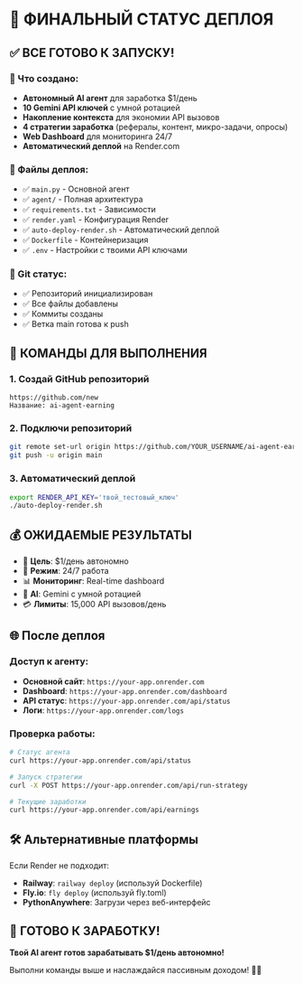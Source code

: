 # 🎯 ФИНАЛЬНЫЙ СТАТУС ДЕПЛОЯ

## ✅ ВСЕ ГОТОВО К ЗАПУСКУ!

### 🤖 Что создано:
- **Автономный AI агент** для заработка $1/день
- **10 Gemini API ключей** с умной ротацией
- **Накопление контекста** для экономии API вызовов
- **4 стратегии заработка** (рефералы, контент, микро-задачи, опросы)
- **Web Dashboard** для мониторинга 24/7
- **Автоматический деплой** на Render.com

### 📁 Файлы деплоя:
- ✅ `main.py` - Основной агент
- ✅ `agent/` - Полная архитектура
- ✅ `requirements.txt` - Зависимости
- ✅ `render.yaml` - Конфигурация Render
- ✅ `auto-deploy-render.sh` - Автоматический деплой
- ✅ `Dockerfile` - Контейнеризация
- ✅ `.env` - Настройки с твоими API ключами

### 🔧 Git статус:
- ✅ Репозиторий инициализирован
- ✅ Все файлы добавлены
- ✅ Коммиты созданы
- ✅ Ветка main готова к push

## 🚀 КОМАНДЫ ДЛЯ ВЫПОЛНЕНИЯ

### 1. Создай GitHub репозиторий
```
https://github.com/new
Название: ai-agent-earning
```

### 2. Подключи репозиторий
```bash
git remote set-url origin https://github.com/YOUR_USERNAME/ai-agent-earning.git
git push -u origin main
```

### 3. Автоматический деплой
```bash
export RENDER_API_KEY='твой_тестовый_ключ'
./auto-deploy-render.sh
```

## 💰 ОЖИДАЕМЫЕ РЕЗУЛЬТАТЫ

- 🎯 **Цель**: $1/день автономно
- 🔄 **Режим**: 24/7 работа
- 📊 **Мониторинг**: Real-time dashboard
- 🤖 **AI**: Gemini с умной ротацией
- 💳 **Лимиты**: 15,000 API вызовов/день

## 🌐 После деплоя

### Доступ к агенту:
- **Основной сайт**: `https://your-app.onrender.com`
- **Dashboard**: `https://your-app.onrender.com/dashboard`
- **API статус**: `https://your-app.onrender.com/api/status`
- **Логи**: `https://your-app.onrender.com/logs`

### Проверка работы:
```bash
# Статус агента
curl https://your-app.onrender.com/api/status

# Запуск стратегии
curl -X POST https://your-app.onrender.com/api/run-strategy

# Текущие заработки
curl https://your-app.onrender.com/api/earnings
```

## 🛠️ Альтернативные платформы

Если Render не подходит:
- **Railway**: `railway deploy` (используй Dockerfile)
- **Fly.io**: `fly deploy` (используй fly.toml)
- **PythonAnywhere**: Загрузи через веб-интерфейс

## 🎉 ГОТОВО К ЗАРАБОТКУ!

**Твой AI агент готов зарабатывать $1/день автономно!**

Выполни команды выше и наслаждайся пассивным доходом! 🤖💸